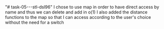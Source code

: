 "# task-05---stl-dsl96" 
I chose to use map in order to have direct access by name and thus we can delete and add in o(1)
I also added the distance functions to the map so that I can access according to the user's choice without the need for a switch